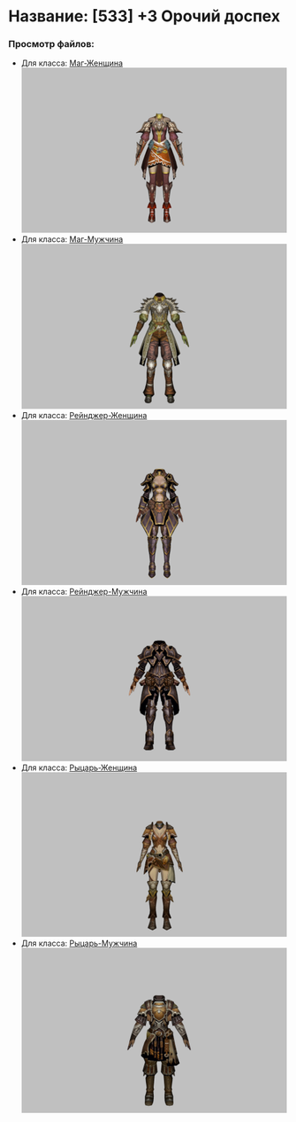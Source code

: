 # Название: [533] +3 Орочий доспех

### Просмотр файлов:
- Для класса: [Маг-Женщина](Маг-Женщина)
![p050007.png](Маг-Женщина/p050007.png)
- Для класса: [Маг-Мужчина](Маг-Мужчина)
![p040007.png](Маг-Мужчина/p040007.png)
- Для класса: [Рейнджер-Женщина](Рейнджер-Женщина)
![p030005.png](Рейнджер-Женщина/p030005.png)
- Для класса: [Рейнджер-Мужчина](Рейнджер-Мужчина)
![p020005.png](Рейнджер-Мужчина/p020005.png)
- Для класса: [Рыцарь-Женщина](Рыцарь-Женщина)
![p010005.png](Рыцарь-Женщина/p010005.png)
- Для класса: [Рыцарь-Мужчина](Рыцарь-Мужчина)
![p000005.png](Рыцарь-Мужчина/p000005.png)
